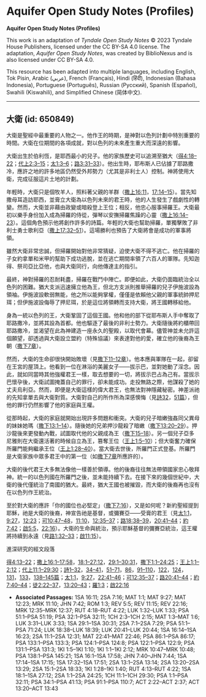 # Aquifer Open Study Notes (Profiles)

**Aquifer Open Study Notes (Profiles)**

This work is an adaptation of *Tyndale Open Study Notes* © 2023 Tyndale House Publishers, licensed under the CC BY\-SA 4\.0 license. The adaptation, *Aquifer Open Study Notes*, was created by BiblioNexus and is also licensed under CC BY\-SA 4\.0\.

This resource has been adapted into multiple languages, including English, Tok Pisin, Arabic (عربي), French (Français), Hindi (हिंदी), Indonesian (Bahasa Indonesia), Portuguese (Português), Russian (Русский), Spanish (Español), Swahili (Kiswahili), and Simplified Chinese (简体中文).



--------------------------------

## 大衛 (id: 650849)

大衛是聖經中最重要的人物之一。他作王的時期，是神對以色列計劃中特別重要的時間。大衛在位期間的各項成就，對以色列的未來產生重大而深遠的影響。

大衛出生於伯利恆，是耶西最小的兒子。他的家族歷史可以追溯至猶大（[得4:18–22](https://ref.ly/Ruth4:18-Ruth4:22)；[代上2:3–15](https://ref.ly/1Chr2:3-1Chr2:15)；[太1:3–6](https://ref.ly/Matt1:3-Matt1:6)；[路3:31–33](https://ref.ly/Luke3:31-Luke3:33)）。他出生時，耶布斯人已佔據了耶路撒冷，應許之地的許多地區仍然受外邦勢力（尤其是非利士人）控制。神將使用大衛，完成征服這片土地的計劃。

年輕時，大衛只是個牧羊人，照料著父親的羊群（[撒上16:11](https://ref.ly/1Sam16:11)，[17:14–15](https://ref.ly/1Sam17:14-1Sam17:15)）。當先知撒母耳造訪耶西，並膏立大衛為以色列未來的君王時，他的人生發生了戲劇性的轉變。然而，大衛並非藉由政變或暗殺登上王位；相反，他忠心服事掃羅王。大衛最初以樂手身份加入成為掃羅的侍從，彈琴以安撫掃羅焦躁的心靈（[撒上16:14–23](https://ref.ly/1Sam16:14-1Sam16:23)）。這個角色預示他將創作許多的詩篇。年輕的大衛也幫助掃羅，單獨擊敗了非利士勇士歌利亞（[撒上17:32–51](https://ref.ly/1Sam17:32-1Sam17:51)）。這場勝利也預告了大衛將會是成功的軍事將領。

雖然大衛非常忠誠，但掃羅開始對他非常猜疑，迫使大衛不得不逃亡。他在掃羅的子女約拿單和米甲的幫助下成功逃脫，並在逃亡期間率領了六百人的軍隊。先知迦得、祭司亞比亞他，也與大衛同行，向他傳達主的指引。

最終，神對掃羅的忍耐耗盡，掃羅在戰鬥中陣亡。即便如此，大衛仍面臨統治全以色列的困難。猶大支派迅速擁立他為王，但北方支派則推舉掃羅的兒子伊施波設為領袖。伊施波設軟弱無能，他之所以能夠掌權，僅僅是依賴他父親的軍事統帥押尼珥；但伊施波設侮辱了押尼珥，於是這位將領轉而支持大衛，將王國轉移給他。

身為一統以色列的王，大衛鞏固了這個王國。他和他的部下從耶布斯人手中奪取了耶路撒冷，並將其設為首都。他也驅逐了最後的非利士勢力。大衛隨後將約櫃帶回耶路撒冷，並渴望在此為神建造一座永久的聖殿，以取代會幕。儘管神並未允許這個願望，卻透過與大衛設立盟約（特殊協議）來表達對他的愛，確立他的後裔為王朝（[撒下7章](https://ref.ly/2Sam7:1-2Sam7:29)）。

然而，大衛的生命卻很快開始敗壞（見[撒下11–12章](https://ref.ly/2Sam11:1-2Sam12:31)）。他本應與軍隊在一起，卻留在王宮的屋頂上。他看到一位在淋浴的美麗女子——拔示巴，並對她動了淫念。因此，就如同當時其他強權君王一樣，取去想要的一切，將拔示巴占為己有。當拔示巴懷孕後，大衛試圖掩蓋自己的罪行，卻未能成功。走投無路之際，他謀殺了她的丈夫烏利亞。然而，即便是大衛這樣的偉大君王，也無法對神隱藏秘密。神差派祂的先知拿單去與大衛對質。大衛對自己的所作所為深感懊悔（見[詩32](https://ref.ly/Ps32:1-Ps32:11)，[51篇](https://ref.ly/Ps51:1-Ps51:19)），但他的罪行仍然影響了他的家庭與王權。

從那時起，大衛的家庭就開始出現許多問題和衝突。大衛的兒子暗嫩強姦同父異母的妹妹她瑪（[撒下13:1–14](https://ref.ly/2Sam13:1-2Sam13:14)）。隨後她的兄弟押沙龍殺了暗嫩（[撒下13:20–29](https://ref.ly/2Sam13:20-2Sam13:29)）。押沙龍後來更發動內戰，試圖取代他的父親成為王（[撒下15–18](https://ref.ly/2Sam15:1-2Sam18:33)）。另一個兒子亞多尼雅則在大衛還活著的時候自立為王，篡奪王位（[王上1:5–10](https://ref.ly/1Kgs1:5-1Kgs1:10)）；但大衛奮力確保所羅門能夠繼承王位（[王上1:28–40](https://ref.ly/1Kgs1:28-1Kgs1:40)）。當大衛去世後，所羅門正式登基。所羅門是大衛家族中眾多君王中的第一位（如[撒下7章](https://ref.ly/2Sam7:1-2Sam7:29)所應許的）。

大衛的後代君王大多無法像他一樣善於領導。他的後裔往往無法帶領國家忠心敬拜神。統一的以色列國在所羅門之後，並未能持續下去。在接下來的幾個世紀中，大衛的後代僅統治了南國的猶大。最終，猶大王國也被摧毀，而大衛的後裔再也沒有在以色列作王統治。

至於對大衛的應許「你的國位也必堅定」（[撒下7:16](https://ref.ly/2Sam7:16)），又是如何呢？新約聖經提到耶穌，祂是大衛的後裔，神宣告祂是基督，或彌賽亞——受膏的君王（見[太1:1](https://ref.ly/Matt1:1)，[9:27](https://ref.ly/Matt9:27)，[12:23](https://ref.ly/Matt12:23)；[可10:47–48](https://ref.ly/Mark10:47-Mark10:48)，[11:10](https://ref.ly/Mark11:10)，[12:35–37](https://ref.ly/Mark12:35-Mark12:37)；[路18:38–39](https://ref.ly/Luke18:38-Luke18:39)，[20:41–44](https://ref.ly/Luke20:41-Luke20:44)；[約7:42](https://ref.ly/John7:42)；[啟5:5](https://ref.ly/Rev5:5)，[22:16](https://ref.ly/Rev22:16)）。大衛的生命與統治，預示耶穌基督的彌賽亞統治，這王權將持續到永遠（見[路1:32–33](https://ref.ly/Luke1:32-Luke1:33)；[啟11:15](https://ref.ly/Rev11:15)）。

進深研究的經文段落

[得4:13–22](https://ref.ly/Ruth4:13-Ruth4:22)；[撒上16:1–17:58](https://ref.ly/1Sam16:1-1Sam17:58)，[18:1–27:12](https://ref.ly/1Sam18:1-1Sam27:12)，[29:1–30:31](https://ref.ly/1Sam29:1-1Sam30:31)，[撒下1:1–24:25](https://ref.ly/2Sam1:1-2Sam24:25)；[王上1:1–2:12](https://ref.ly/1Kgs1:1-1Kgs2:12)；[代上11:1–29:30](https://ref.ly/1Chr11:1-1Chr29:30)；[詩1–32](https://ref.ly/Ps1:1-Ps32:11)，[34–41](https://ref.ly/Ps34:1-Ps41:13)，[51–71](https://ref.ly/Ps51:1-Ps71:24)，[86](https://ref.ly/Ps86:1-Ps86:17)，[91–110](https://ref.ly/Ps91:1-Ps110:7)，[122](https://ref.ly/Ps122:1-Ps122:9)，[124](https://ref.ly/Ps124:1-Ps124:8)，[131](https://ref.ly/Ps131:1-Ps131:3)，[133](https://ref.ly/Ps133:1-Ps133:3)，[138–145篇](https://ref.ly/Ps138:1-Ps145:21)；[太1:1](https://ref.ly/Matt1:1)，[9:27](https://ref.ly/Matt9:27)，[22:41–46](https://ref.ly/Matt22:41-Matt22:46)；[可12:35–37](https://ref.ly/Mark12:35-Mark12:37)；[路20:41–44](https://ref.ly/Luke20:41-Luke20:44)；[約7:40–44](https://ref.ly/John7:40-John7:44)；[徒2:22–37](https://ref.ly/Acts2:22-Acts2:37)，[13:20–43](https://ref.ly/Acts13:20-Acts13:43)；[羅1:3](https://ref.ly/Rom1:3)；[啟22:16](https://ref.ly/Rev22:16)

* **Associated Passages:** 1SA 16:11; 2SA 7:16; MAT 1:1; MAT 9:27; MAT 12:23; MRK 11:10; JHN 7:42; ROM 1:3; REV 5:5; REV 11:15; REV 22:16; MRK 12:35–MRK 12:37; RUT 4:18–RUT 4:22; LUK 1:32–LUK 1:33; PSA 51:1–PSA 51:19; PSA 32:1–PSA 32:11; 1CH 2:3–1CH 2:15; MAT 1:3–MAT 1:6; LUK 3:31–LUK 3:33; 1SA 29:1–1SA 30:31; 2SA 7:1–2SA 7:29; PSA 51:1–PSA 71:24; LUK 18:38–LUK 18:39; LUK 20:41–LUK 20:44; 1SA 16:14–1SA 16:23; 2SA 11:1–2SA 12:31; MAT 22:41–MAT 22:46; PSA 86:1–PSA 86:17; PSA 133:1–PSA 133:3; PSA 124:1–PSA 124:8; PSA 122:1–PSA 122:9; PSA 131:1–PSA 131:3; 1KI 1:5–1KI 1:10; 1KI 1:1–1KI 2:12; MRK 10:47–MRK 10:48; PSA 138:1–PSA 145:21; 1SA 16:1–1SA 17:58; JHN 7:40–JHN 7:44; 1SA 17:14–1SA 17:15; 1SA 17:32–1SA 17:51; 2SA 13:1–2SA 13:14; 2SA 13:20–2SA 13:29; 2SA 15:1–2SA 18:33; 1KI 1:28–1KI 1:40; RUT 4:13–RUT 4:22; 1SA 18:1–1SA 27:12; 2SA 1:1–2SA 24:25; 1CH 11:1–1CH 29:30; PSA 1:1–PSA 32:11; PSA 34:1–PSA 41:13; PSA 91:1–PSA 110:7; ACT 2:22–ACT 2:37; ACT 13:20–ACT 13:43

